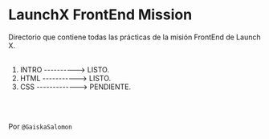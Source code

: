 # LaunchX FrontEnd Mission
Directorio que contiene todas las prácticas de la misión FrontEnd de Launch X.
<br>
<br>
1. INTRO ----------> LISTO.
2. HTML -----------> LISTO.
3. CSS -------------> PENDIENTE.
<br>
<br>

Por `@GaiskaSalomon`
